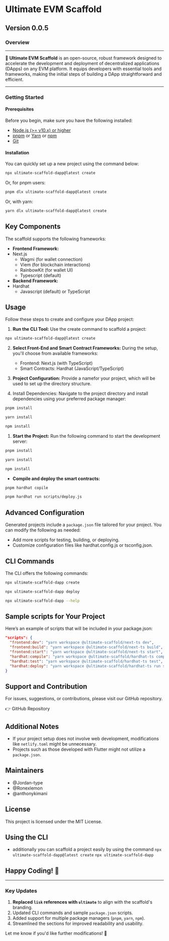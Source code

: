 <!-- Title -->
# Ultimate EVM Scaffold

## Version 0.0.5

### Overview

---

🧪 **Ultimate EVM Scaffold** is an open-source, robust framework designed to accelerate the development and deployment of decentralized applications (DApps) on any EVM platform. It equips developers with essential tools and frameworks, making the initial steps of building a DApp straightforward and efficient.

---

<!-- Getting Started -->

### Getting Started

#### Prerequisites

Before you begin, make sure you have the following installed:

- [Node.js (>= v10.x) or higher](https://nodejs.org/en/download)
- [pnpm](https://pnpm.io/installation) or [Yarn](https://classic.yarnpkg.com/en/docs/install/)  or [npm](https://www.npmjs.com/)
- [Git](https://git-scm.com/downloads)

<!-- Installation Guide -->

#### Installation

You can quickly set up a new project using the command below:

```bash
npx ultimate-scaffold-dapp@latest create

```

Or, for pnpm users:

```bash
pnpm dlx ultimate-scaffold-dapp@latest create

```

Or, with yarn:

```bash
yarn dlx ultimate-scaffold-dapp@latest create
```

<!-- Frameworks Available -->

## Key Components

The scaffold supports the following frameworks:

- **Frontend Framework:**
- Next.js
  - Wagmi  (for wallet connection)
  - Viem (for blockchain interactions)
  - RainbowKit  (for wallet UI)
  - Typescript (default)
- **Backend Framework:**
- Hardhat
  - Javascript  (default) or TypeScript

<!--  Usage Examples -->

## Usage

Follow these steps to create and configure your DApp project:

1. **Run the CLI Tool:** Use the create command to scaffold a project:

  ```bash
  npx ultimate-scaffold-dapp@latest create
  ```

2. **Select Front-End and Smart Contract Frameworks:** During the setup, you'll choose from available frameworks:
   - Frontend: Next.js (with TypeScript)
   - Smart Contracts: Hardhat (JavaScript/TypeScript)
  
3. **Project Configuration:** Provide a namefor your project, which will be used to set up the directory structure.

4. Install Dependencies: Navigate to the project directory and install dependencies using your preferred package manager:

```bash
pnpm install
```

```bash
yarn install
```

```bash
npm install
```

1. **Start the Project:** Run the following command to start the development server:
  
```bash
pnpm install
```

```bash
yarn install
```

```bash
npm install
```

- **Compile and deploy the smart contracts:**

```bash
pnpm hardhat copile
```

```bash
pnpm hardhat run scripts/deploy.js
```

<!-- Config  -->

## Advanced Configuration

Generated projects include a `package.json` file tailored for your project. You can modify the following as needed:

- Add more scripts for testing, building, or deploying.
- Customize configuration files like hardhat.config.js or tsconfig.json.

<!-- CLI Commands -->
## CLI Commands

The CLI offers the following commands:
  
```bash
npx ultimate-scaffold-dapp create
```
  
```bash
npx ultimate-scaffold-dapp deploy
```

```bash
npx ultimate-scaffold-dapp --help
```

<!-- Sample scripts for Your Project -->

## Sample scripts for Your Project

Here’s an example of scripts that will be included in your package.json:

```json
"scripts": {
  "frontend:dev": "yarn workspace @ultimate-scaffold/next-ts dev",
  "frontend:build": "yarn workspace @ultimate-scaffold/next-ts build",
  "frontend:start": "yarn workspace @ultimate-scaffold/next-ts start",
  "hardhat:compile": "yarn workspace @ultimate-scaffold/hardhat-ts compile",
  "hardhat:test": "yarn workspace @ultimate-scaffold/hardhat-ts test",
  "hardhat:deploy": "yarn workspace @ultimate-scaffold/hardhat-ts run scripts/deploy.js"
}
```

<!-- Support and Contribution -->

## Support and Contribution

For issues, suggestions, or contributions, please visit our GitHub repository.

👉 GitHub Repository

## Additional Notes

- If your project setup does not involve web development, modifications like `netlify.toml` might be unnecessary.
- Projects such as those developed with Flutter might not utilize a `package.json`.

## Maintainers

- @Jordan-type
- @Ronexlemon
- @anthonykimani

## License

This project is licensed under the MIT License.

<!-- Badges -->

## Using the CLI

- additionally you can scaffold a project easily by using the command 
  `npx ultimate-scaffold-dapp@latest create`
  `npx ultimate-scaffold-dapp`

<!-- Happy Coding  -->

## Happy Coding! 🎉

---

### Key Updates

1. **Replaced `lisk` references with `ultimate`** to align with the scaffold's branding.
2. Updated CLI commands and sample `package.json` scripts.
3. Added support for multiple package managers (`pnpm`, `yarn`, `npm`).
4. Streamlined the sections for improved readability and usability.

Let me know if you'd like further modifications! 🚀
